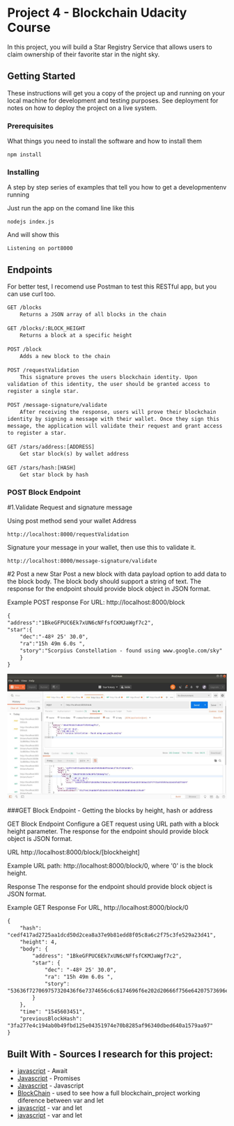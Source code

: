# Project 4 - Blockchain Udacity Course

In this project, you will build a Star Registry Service that allows users to claim ownership of their favorite star in the night sky.

## Getting Started

These instructions will get you a copy of the project up and running on your local machine for development and testing purposes. See deployment for notes on how to deploy the project on a live system.

### Prerequisites

What things you need to install the software and how to install them

```
npm install
```

### Installing

A step by step series of examples that tell you how to get a developmentenv running

Just run the app on the comand line like this

```
nodejs index.js

```

And will show this

```
Listening on port8000
```

## Endpoints

For better test, I recomend use Postman to test this RESTful app, but you can use curl too.

```
GET /blocks
    Returns a JSON array of all blocks in the chain

GET /blocks/:BLOCK_HEIGHT
    Returns a block at a specific height

POST /block
    Adds a new block to the chain

POST /requestValidation
    This signature proves the users blockchain identity. Upon validation of this identity, the user should be granted access to register a single star.

POST /message-signature/validate
    After receiving the response, users will prove their blockchain identity by signing a message with their wallet. Once they sign this message, the application will validate their request and grant access to register a star.

GET /stars/address:[ADDRESS]
    Get star block(s) by wallet address

GET /stars/hash:[HASH]
    Get star block by hash
```    


### POST Block Endpoint

#1.Validate Request and signature message

Using post method send your wallet Address
```
http://localhost:8000/requestValidation

```
Signature your message in your wallet, then use this to validate it.

```
http://localhost:8000/message-signature/validate

```

#2 Post a new Star
Post a new block with data payload option to add data to the block body. The block body should support a string of text. The response for the endpoint should provide block object in JSON format.


Example POST response
For URL: http://localhost:8000/block

```
{
"address":"1BkeGFPUC6Ek7xUN6cNFfsfCKMJaWgf7c2",
"star":{
	"dec":"-48º 25' 30.0",
	"ra":"15h 49m 6.0s ",
	"story":"Scorpius Constellation - found using www.google.com/sky"
	}
}
```

![Test Image 1](postman_post_example.jpeg)


###GET Block Endpoint - Getting the blocks by height, hash or address

GET Block Endpoint
Configure a GET request using URL path with a block height parameter. The response for the endpoint should provide block object is JSON format.

URL
http://localhost:8000/block/[blockheight]

Example URL path:
http://localhost:8000/block/0, where '0' is the block height.

Response
The response for the endpoint should provide block object is JSON format.

Example GET Response
For URL, http://localhost:8000/block/0

```
{
    "hash": "cedf417ad2725aa1dcd50d2cea8a37e9b81edd8f05c8a6c2f75c3fe529a23d41",
    "height": 4,
    "body": {
        "address": "1BkeGFPUC6Ek7xUN6cNFfsfCKMJaWgf7c2",
        "star": {
            "dec": "-48º 25' 30.0",
            "ra": "15h 49m 6.0s ",
            "story": "53636f727069757320436f6e7374656c6c6174696f6e202d20666f756e64207573696e67207777772e676f6f676c652e636f6d2f736b79"
        }
    },
    "time": "1545603451",
    "previousBlockHash": "3fa277e4c194ab0b49fbd125e04351974e70b8285af96340dbed640a1579aa97"
}

```


## Built With - Sources I research for this project:

* [javascript](https://developer.mozilla.org/en-US/docs/Web/JavaScript/Reference/Operators/await) - Await
* [Javascript](https://www.promisejs.org/) - Promises
* [Javascript](http://eloquentjavascript.net/) - Javascript
* [BlockChain](https://github.com/nimish-jose/blockchainnd/blob/master/Project_2/simpleChain.js) - used to see how a full blockchain_project working
diference between var and let
* [javascript](https://codeburst.io/asynchronous-code-inside-an-array-loop-c5d704006c99) - var and let
* [javascript](https://medium.com/javascript-scene/javascript-es6-var-let-or-const-ba58b8dcde75) - var and let
